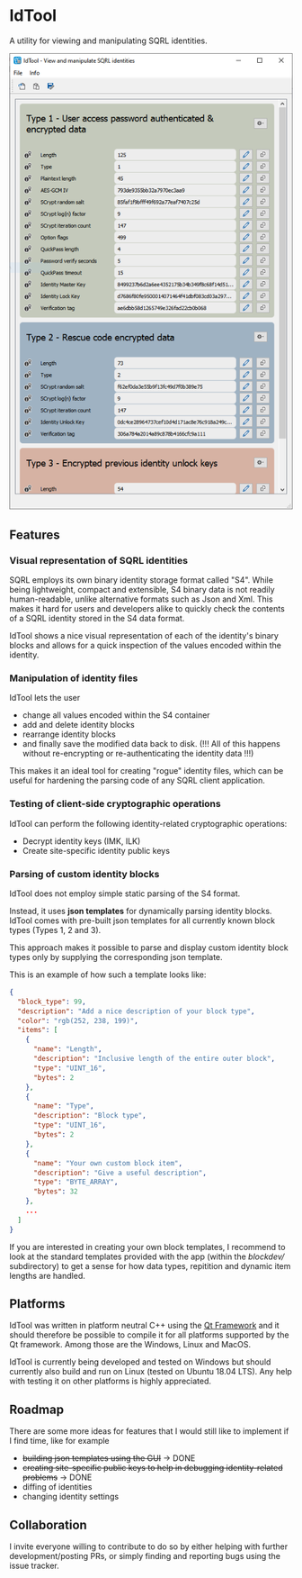 # IdTool
A utility for viewing and manipulating SQRL identities.

![IdTool Main Window](assets/screenshot_1.png)

## Features

### Visual representation of SQRL identities
SQRL employs its own binary identity storage format called "S4". While being lightweight, compact and extensible, S4 binary data is not readily human-readable, unlike alternative formats such as Json and Xml. This makes it hard for users and developers alike to quickly check the contents of a SQRL identity stored in the S4 data format.

IdTool shows a nice visual representation of each of the identity's binary blocks and allows for a quick inspection of the values encoded within the identity.

### Manipulation of identity files
IdTool lets the user 
 - change all values encoded within the S4 container
 - add and delete identity blocks
 - rearrange identity blocks
 - and finally save the modified data back to disk. 
 (!!! All of this happens without re-encrypting or re-authenticating the identity data !!!)

This makes it an ideal tool for creating "rogue" identity files, which can be useful for hardening the parsing code of any SQRL client application.

### Testing of client-side cryptographic operations
IdTool can perform the following identity-related cryptographic operations:
- Decrypt identity keys (IMK, ILK)
- Create site-specific identity public keys

### Parsing of custom identity blocks
IdTool does not employ simple static parsing of the S4 format. 

Instead, it uses **json templates** for dynamically parsing identity blocks. IdTool comes with pre-built json templates for all currently known block types (Types 1, 2 and 3).

This approach makes it possible to parse and display custom identity block types only by supplying the corresponding json template.

This is an example of how such a template looks like:
```json
{
  "block_type": 99,
  "description": "Add a nice description of your block type",
  "color": "rgb(252, 238, 199)",
  "items": [
    {
      "name": "Length",
      "description": "Inclusive length of the entire outer block",
      "type": "UINT_16",
      "bytes": 2
    },
    {
      "name": "Type",
      "description": "Block type",
      "type": "UINT_16",
      "bytes": 2
    },
    {
      "name": "Your own custom block item",
      "description": "Give a useful description",
      "type": "BYTE_ARRAY",
      "bytes": 32
    },
	...
  ]
}
```

If you are interested in creating your own block templates, I recommend to look at the standard templates provided with the app (within the _blockdev/_ subdirectory) to get a sense for how data types, repitition and dynamic item lengths are handled.


## Platforms
IdTool was written in platform neutral C++ using the [Qt Framework](https://www.qt.io) and it should therefore be possible to compile it for all platforms supported by the Qt framework. Among those are the Windows, Linux and MacOS.

IdTool is currently being developed and tested on Windows but should currently also build and run on Linux (tested on Ubuntu 18.04 LTS). Any help with testing it on other platforms is highly appreciated.

## Roadmap
There are some more ideas for features that I would still like to implement if I find time, like for example
- ~~building json templates using the GUI~~ -> DONE
- ~~creating site-specific public keys to help in debugging identity-related problems~~ -> DONE
- diffing of identities
- changing identity settings

## Collaboration
I invite everyone willing to contribute to do so by either helping with further development/posting PRs, or simply finding and reporting bugs using the issue tracker.
